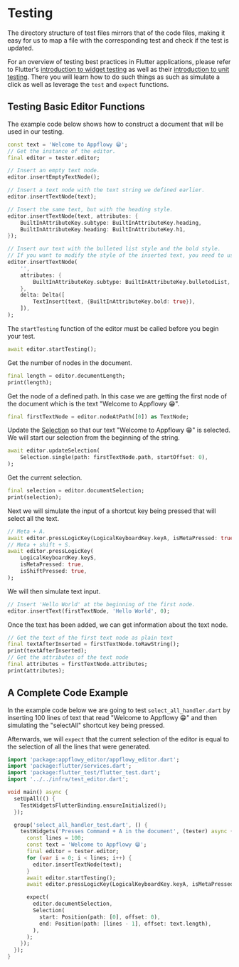 # Testing

The directory structure of test files mirrors that of the code files, making it easy for us to map a file with the corresponding test and check if the test is updated.

For an overview of testing best practices in Flutter applications, please refer to Flutter's [introduction to widget testing](https://docs.flutter.dev/cookbook/testing/widget/introduction) as well as their [introduction to unit testing](https://docs.flutter.dev/cookbook/testing/unit/introduction).
There you will learn how to do such things as such as simulate a click as well as leverage the `test` and `expect` functions.

## Testing Basic Editor Functions

The example code below shows how to construct a document that will be used in our testing.

```dart
const text = 'Welcome to Appflowy 😁';
// Get the instance of the editor.
final editor = tester.editor;

// Insert an empty text node.
editor.insertEmptyTextNode();

// Insert a text node with the text string we defined earlier.
editor.insertTextNode(text);

// Insert the same text, but with the heading style.
editor.insertTextNode(text, attributes: {
    BuiltInAttributeKey.subtype: BuiltInAttributeKey.heading,
    BuiltInAttributeKey.heading: BuiltInAttributeKey.h1,
});

// Insert our text with the bulleted list style and the bold style.
// If you want to modify the style of the inserted text, you need to use the Delta parameter.
editor.insertTextNode(
    '',
    attributes: {
        BuiltInAttributeKey.subtype: BuiltInAttributeKey.bulletedList,
    },
    delta: Delta([
        TextInsert(text, {BuiltInAttributeKey.bold: true}),
    ]),
);
```

The `startTesting` function of the editor must be called before you begin your test.

```dart
await editor.startTesting();
```

Get the number of nodes in the document.

```dart
final length = editor.documentLength;
print(length);
```

Get the node of a defined path. In this case we are getting the first node of the document which is the text "Welcome to Appflowy 😁".

```dart
final firstTextNode = editor.nodeAtPath([0]) as TextNode;
```

Update the [Selection](https://github.com/AppFlowy-IO/AppFlowy/blob/main/frontend/appflowy_flutter/packages/appflowy_editor/lib/src/document/selection.dart) so that our text "Welcome to Appflowy 😁" is selected. We will start our selection from the beginning of the string.

```dart
await editor.updateSelection(
    Selection.single(path: firstTextNode.path, startOffset: 0),
);
```

Get the current selection.

```dart
final selection = editor.documentSelection;
print(selection);
```

Next we will simulate the input of a shortcut key being pressed that will select all the text.

```dart
// Meta + A.
await editor.pressLogicKey(LogicalKeyboardKey.keyA, isMetaPressed: true);
// Meta + shift + S.
await editor.pressLogicKey(
    LogicalKeyboardKey.keyS,
    isMetaPressed: true,
    isShiftPressed: true,
);
```

We will then simulate text input.

```dart
// Insert 'Hello World' at the beginning of the first node.
editor.insertText(firstTextNode, 'Hello World', 0);
```

Once the text has been added, we can get information about the text node.

```dart
// Get the text of the first text node as plain text
final textAfterInserted = firstTextNode.toRawString();
print(textAfterInserted);
// Get the attributes of the text node
final attributes = firstTextNode.attributes;
print(attributes);
```

## A Complete Code Example

In the example code below we are going to test `select_all_handler.dart` by inserting 100 lines of text that read "Welcome to Appflowy 😁" and then simulating the "selectAll" shortcut key being pressed.

Afterwards, we will `expect` that the current selection of the editor is equal to the selection of all the lines that were generated.

```dart
import 'package:appflowy_editor/appflowy_editor.dart';
import 'package:flutter/services.dart';
import 'package:flutter_test/flutter_test.dart';
import '../../infra/test_editor.dart';

void main() async {
  setUpAll(() {
    TestWidgetsFlutterBinding.ensureInitialized();
  });

  group('select_all_handler_test.dart', () {
    testWidgets('Presses Command + A in the document', (tester) async {
      const lines = 100;
      const text = 'Welcome to Appflowy 😁';
      final editor = tester.editor;
      for (var i = 0; i < lines; i++) {
        editor.insertTextNode(text);
      }
      await editor.startTesting();
      await editor.pressLogicKey(LogicalKeyboardKey.keyA, isMetaPressed: true);

      expect(
        editor.documentSelection,
        Selection(
          start: Position(path: [0], offset: 0),
          end: Position(path: [lines - 1], offset: text.length),
        ),
      );
    });
  });
}
```
